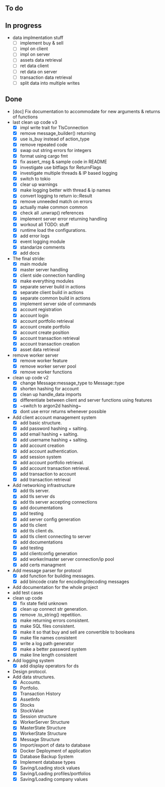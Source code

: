 ## To do


## In progress

- data implmentation stuff
    * [ ] implement buy & sell
    * [ ] impl on client
    * [ ] impl on server
    * [ ] assets data retrieval
    * [ ] ret data client
    * [ ] ret data on server
    * [ ] transaction data retrieval
    * [ ] split data into multiple writes

## Done

- [doc] Fix documentation to accommodate for new arguments & returns of functions
- last clean up code v3
    * [x] impl write trait for TlsConnection
    * [x] remove message_builder() returning
    * [x] use is_buy instead of action_type
    * [x] remove repeated code
    * [x] swap out string errors for integers
    * [x] format using cargo fmt
    * [x] fix assert_msg & sample code in README
    * [x] investigate use bitflags for ReturnFlags
    * [x] investigate multiple threads & IP based logging
    * [x] switch to tokio
    * [x] clear up warnings
    * [x] make logging better with thread & ip  names
    * [x] convert logging to return io::Result
    * [x] remove unneeded match on errors
    * [x] actually make common common
    * [x] check all .unwrap() references
    * [x] implement server error returning handling
    * [x] workout all TODO: stuff
    * [x] runtime load the configurations.
    * [x] add error logs
    * [x] event logging module
    * [x] standarize comments
    * [x] add docs
- The final stride:
    * [x] main module
    * [x] master server handling
    * [x] client side connection handling
    * [x] make everything modules
    * [x] separate server build in actions
    * [x] separate client build in actions
    * [x] separate common build in actions
    * [x] implement server side of commands
    * [x] account registration
    * [x] account login
    * [x] account portfolio retrieval
    * [x] account create portfolio
    * [x] account create position
    * [x] account transaction retrieval
    * [x] account transaction creation
    * [x] asset data retrieval
- remove worker server
    * [x] remove worker feature
    * [x] remove worker server pool
    * [x] remove worker functions
- clean up code v2
    * [x] change Message:message_type to Message::type
    * [x] shorten hashing for account
    * [x] clean up handle_data imports
    * [x] differentiate between client and server functions using features
    * [x] ~switch to argon2d hashing~
    * [x] dont use error returns whenever possible
- Add client account management system
    * [x] add basic structure.
    * [x] add password hashing + salting.
    * [x] add email hashing + salting.
    * [x] add username hashing + salting.
    * [x] add account creation
    * [x] add account authentication.
    * [x] add session system
    * [x] add account portfolio retrieval.
    * [x] add account transaction retrieval.
    * [x] add transaction to account
    * [x] add transaction retrieval
- Add networking infrastructure
    * [x] add tls server.
    * [x] add tls server ds
    * [x] add tls server accepting connections
    * [x] add documentations
    * [x] add testing
    * [x] add server config generation
    * [x] add tls client
    * [x] add tls client ds.
    * [x] add tls client connecting to server
    * [x] add documentations
    * [x] add testing
    * [x] add clientconfig generation
    * [x] add worker/master server connection/ip pool
    * [x] add certs managment
- Add message parser for protocol
    * [x] add function for building messages.
    * [x] add bincode crate for encoding/decoding messages
- Add documentation for the whole project
- add test cases
- clean up code
    * [x] fix state field unknown
    * [x] clean up connect str generation.
    * [x] remove .to_string() repetition.
    * [x] make returning errors consistent.
    * [x] make SQL files consistent.
    * [x] make it so that buy and sell are convertible to booleans
    * [x] make file names consistent
    * [x] write a log path generator
    * [x] make a better password system
    * [x] make line length consistent
- Add logging system
    * [x] add display operators for ds
- Design protocol.
- Add data structures. 
    * [x] Accounts.     
    * [x] Portfolio.
    * [x] Transaction History
    * [x] AssetInfo
    * [x] Stocks
    * [x] StockValue
    * [x] Session structure
    * [x] WorkerServer Structure
    * [x] MasterState Structure
    * [x] WorkerState Structure
    * [x] Message Structure
    * [x] Import/export of data to database
    * [x] Docker Deployment of application
    * [x] Database Backup System
    * [x] Implement database types
    * [x] Saving/Loading stock values
    * [x] Saving/Loading profiles/portfolios
    * [x] Saving/Loading company values
